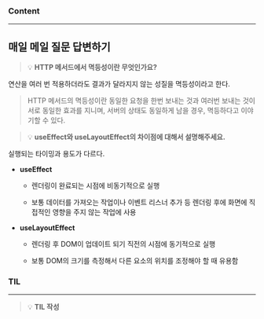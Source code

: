 

### Content


---


## 매일 메일 질문 답변하기


> 💡 ****HTTP 메서드에서 멱등성이란 무엇인가요?****


연산을 여러 번 적용하더라도 결과가 달라지지 않는 성질을 멱등성이라고 한다.


> HTTP 메서드의 멱등성이란 동일한 요청을 한번 보내는 것과 여러번 보내는 것이 서로 동일한 효과를 지니며, 서버의 상태도 동일하게 남을 경우, 멱등하다고 이야기할 수 있다.




> 💡 ****useEffect와 useLayoutEffect의 차이점에 대해서 설명해주세요.****


실행되는 타이밍과 용도가 다르다.


- **useEffect**
  - 렌더링이 완료되는 시점에 비동기적으로 실행

  - 보통 데이터를 가져오는 작업이나 이벤트 리스너 추가 등 렌더링 후에 화면에 직접적인 영향을 주지 않는 작업에 사용



- **useLayoutEffect**
  - 렌더링 후 DOM이 업데이트 되기 직전의 시점에 동기적으로 실행

  - 보통 DOM의 크기를 측정해서 다른 요소의 위치를 조정해야 할 때 유용함





### **TIL**


---




> 💡 **TIL 작성**



